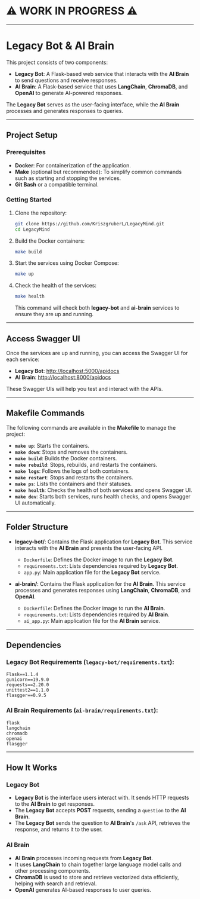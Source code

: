 # ⚠️ WORK IN PROGRESS ⚠️

---

# Legacy Bot & AI Brain

This project consists of two components:

- **Legacy Bot**: A Flask-based web service that interacts with the **AI Brain** to send questions and receive responses.
- **AI Brain**: A Flask-based service that uses **LangChain**, **ChromaDB**, and **OpenAI** to generate AI-powered responses.

The **Legacy Bot** serves as the user-facing interface, while the **AI Brain** processes and generates responses to queries.

---

## Project Setup

### Prerequisites

- **Docker**: For containerization of the application.
- **Make** (optional but recommended): To simplify common commands such as starting and stopping the services.
- **Git Bash** or a compatible terminal.

### Getting Started

1. Clone the repository:

    ```bash
    git clone https://github.com/KriszgruberL/LegacyMind.git
    cd LegacyMind
    ```

2. Build the Docker containers:

    ```bash
    make build
    ```

3. Start the services using Docker Compose:

    ```bash
    make up
    ```

4. Check the health of the services:

    ```bash
    make health
    ```

    This command will check both **legacy-bot** and **ai-brain** services to ensure they are up and running.

---

## Access Swagger UI

Once the services are up and running, you can access the Swagger UI for each service:

- **Legacy Bot**: [http://localhost:5000/apidocs](http://localhost:5000/apidocs)
- **AI Brain**: [http://localhost:8000/apidocs](http://localhost:8000/apidocs)

These Swagger UIs will help you test and interact with the APIs.

---

## Makefile Commands

The following commands are available in the **Makefile** to manage the project:

- **`make up`**: Starts the containers.
- **`make down`**: Stops and removes the containers.
- **`make build`**: Builds the Docker containers.
- **`make rebuild`**: Stops, rebuilds, and restarts the containers.
- **`make logs`**: Follows the logs of both containers.
- **`make restart`**: Stops and restarts the containers.
- **`make ps`**: Lists the containers and their statuses.
- **`make health`**: Checks the health of both services and opens Swagger UI.
- **`make dev`**: Starts both services, runs health checks, and opens Swagger UI automatically.

---

## Folder Structure

- **legacy-bot/**: Contains the Flask application for **Legacy Bot**. This service interacts with the **AI Brain** and presents the user-facing API.
  - `Dockerfile`: Defines the Docker image to run the **Legacy Bot**.
  - `requirements.txt`: Lists dependencies required by **Legacy Bot**.
  - `app.py`: Main application file for the **Legacy Bot** service.


- **ai-brain/**: Contains the Flask application for the **AI Brain**. This service processes and generates responses using **LangChain**, **ChromaDB**, and **OpenAI**.
  - `Dockerfile`: Defines the Docker image to run the **AI Brain**.
  - `requirements.txt`: Lists dependencies required by **AI Brain**.
  - `ai_app.py`: Main application file for the **AI Brain** service.



---

## Dependencies

### Legacy Bot Requirements (`legacy-bot/requirements.txt`):

```plaintext
Flask==1.1.4
gunicorn==19.9.0
requests==2.20.0
unittest2==1.1.0
flasgger==0.9.5
```

### AI Brain Requirements (`ai-brain/requirements.txt`):

```plaintext
flask
langchain
chromadb
openai
flasgger
```

---

## How It Works

### Legacy Bot

- **Legacy Bot** is the interface users interact with. It sends HTTP requests to the **AI Brain** to get responses.
- The **Legacy Bot** accepts **POST** requests, sending a `question` to the **AI Brain**.
- The **Legacy Bot** sends the question to **AI Brain**'s `/ask` API, retrieves the response, and returns it to the user.

### AI Brain

- **AI Brain** processes incoming requests from **Legacy Bot**.
- It uses **LangChain** to chain together large language model calls and other processing components.
- **ChromaDB** is used to store and retrieve vectorized data efficiently, helping with search and retrieval.
- **OpenAI** generates AI-based responses to user queries.

